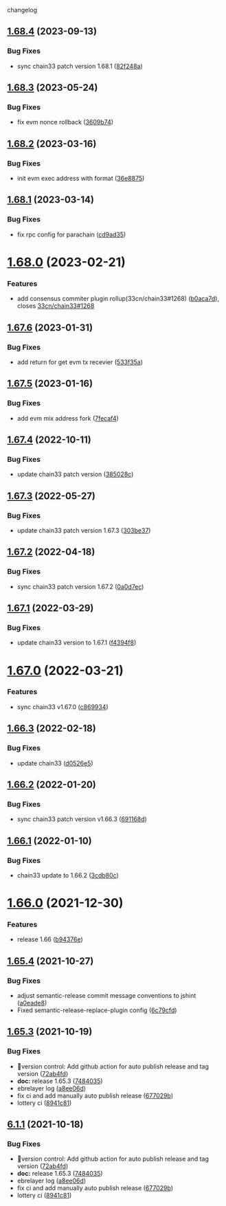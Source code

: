 changelog

<a name="1.68.4"></a>
## [1.68.4](https://github.com/33cn/plugin/compare/v1.68.3...v1.68.4) (2023-09-13)


### Bug Fixes

* sync chain33 patch version 1.68.1 ([82f248a](https://github.com/33cn/plugin/commit/82f248a))

<a name="1.68.3"></a>
## [1.68.3](https://github.com/33cn/plugin/compare/v1.68.2...v1.68.3) (2023-05-24)


### Bug Fixes

* fix evm nonce rollback ([3609b74](https://github.com/33cn/plugin/commit/3609b74))

<a name="1.68.2"></a>
## [1.68.2](https://github.com/33cn/plugin/compare/v1.68.1...v1.68.2) (2023-03-16)


### Bug Fixes

* init evm exec address with format ([36e8875](https://github.com/33cn/plugin/commit/36e8875))

<a name="1.68.1"></a>
## [1.68.1](https://github.com/33cn/plugin/compare/v1.68.0...v1.68.1) (2023-03-14)


### Bug Fixes

* fix rpc config for parachain ([cd9ad35](https://github.com/33cn/plugin/commit/cd9ad35))

<a name="1.68.0"></a>
# [1.68.0](https://github.com/33cn/plugin/compare/v1.67.6...v1.68.0) (2023-02-21)


### Features

* add consensus commiter plugin rollup(33cn/chain33#1268) ([b0aca7d](https://github.com/33cn/plugin/commit/b0aca7d)), closes [33cn/chain33#1268](https://github.com/33cn/chain33/issues/1268)

<a name="1.67.6"></a>
## [1.67.6](https://github.com/33cn/plugin/compare/v1.67.5...v1.67.6) (2023-01-31)


### Bug Fixes

* add return for get evm tx recevier ([533f35a](https://github.com/33cn/plugin/commit/533f35a))

<a name="1.67.5"></a>
## [1.67.5](https://github.com/33cn/plugin/compare/v1.67.4...v1.67.5) (2023-01-16)


### Bug Fixes

* add evm mix address fork ([7fecaf4](https://github.com/33cn/plugin/commit/7fecaf4))

<a name="1.67.4"></a>
## [1.67.4](https://github.com/33cn/plugin/compare/v1.67.3...v1.67.4) (2022-10-11)


### Bug Fixes

* update chain33 patch version ([385028c](https://github.com/33cn/plugin/commit/385028c))

<a name="1.67.3"></a>
## [1.67.3](https://github.com/33cn/plugin/compare/v1.67.2...v1.67.3) (2022-05-27)


### Bug Fixes

* update chain33 patch version 1.67.3 ([303be37](https://github.com/33cn/plugin/commit/303be37))

<a name="1.67.2"></a>
## [1.67.2](https://github.com/33cn/plugin/compare/v1.67.1...v1.67.2) (2022-04-18)


### Bug Fixes

* sync chain33 patch version 1.67.2 ([0a0d7ec](https://github.com/33cn/plugin/commit/0a0d7ec))

<a name="1.67.1"></a>
## [1.67.1](https://github.com/33cn/plugin/compare/v1.67.0...v1.67.1) (2022-03-29)


### Bug Fixes

* update chain33 version to 1.67.1 ([f4394f8](https://github.com/33cn/plugin/commit/f4394f8))

<a name="1.67.0"></a>
# [1.67.0](https://github.com/33cn/plugin/compare/v1.66.3...v1.67.0) (2022-03-21)


### Features

* sync chain33 v1.67.0 ([c869934](https://github.com/33cn/plugin/commit/c869934))

<a name="1.66.3"></a>
## [1.66.3](https://github.com/33cn/plugin/compare/v1.66.2...v1.66.3) (2022-02-18)


### Bug Fixes

* update chain33 ([d0526e5](https://github.com/33cn/plugin/commit/d0526e5))

<a name="1.66.2"></a>
## [1.66.2](https://github.com/33cn/plugin/compare/v1.66.1...v1.66.2) (2022-01-20)


### Bug Fixes

* sync chain33 patch version v1.66.3 ([691168d](https://github.com/33cn/plugin/commit/691168d))

<a name="1.66.1"></a>
## [1.66.1](https://github.com/33cn/plugin/compare/v1.66.0...v1.66.1) (2022-01-10)


### Bug Fixes

* chain33 update to 1.66.2 ([3cdb80c](https://github.com/33cn/plugin/commit/3cdb80c))

<a name="1.66.0"></a>
# [1.66.0](https://github.com/33cn/plugin/compare/v1.65.4...v1.66.0) (2021-12-30)


### Features

* release 1.66 ([b94376e](https://github.com/33cn/plugin/commit/b94376e))

<a name="1.65.4"></a>
## [1.65.4](https://github.com/33cn/plugin/compare/v1.65.3...v1.65.4) (2021-10-27)


### Bug Fixes

* adjust semantic-release commit message conventions to jshint ([a0eade8](https://github.com/33cn/plugin/commit/a0eade8))
* Fixed semantic-release-replace-plugin config ([6c79cfd](https://github.com/33cn/plugin/commit/6c79cfd))

## [1.65.3](https://github.com/33cn/plugin/compare/v1.65.2...v1.65.3) (2021-10-19)


### Bug Fixes

* 🐛version control: Add github action for auto publish release and tag version ([72ab4fd](https://github.com/33cn/plugin/commit/72ab4fdf9625b348b06ae4b8ae90522a7aa3db6f))
* **doc:** release 1.65.3 ([7484035](https://github.com/33cn/plugin/commit/74840359adb86d9d920fe63b04fd790e8933fe53))
* ebrelayer log ([a8ee06d](https://github.com/33cn/plugin/commit/a8ee06da773bb015b6ec45762a87bbca54ea2268))
* fix ci and add manually auto publish release ([677029b](https://github.com/33cn/plugin/commit/677029bb4c2e6653626b0f0ef4a296f06102c604))
* lottery ci ([8941c81](https://github.com/33cn/plugin/commit/8941c81c70c6ab5a4e07b4d88cdf82b6e5a9f862))

## [6.1.1](https://github.com/33cn/plugin/compare/v6.1.0...v6.1.1) (2021-10-18)


### Bug Fixes

* 🐛version control: Add github action for auto publish release and tag version ([72ab4fd](https://github.com/33cn/plugin/commit/72ab4fdf9625b348b06ae4b8ae90522a7aa3db6f))
* **doc:** release 1.65.3 ([7484035](https://github.com/33cn/plugin/commit/74840359adb86d9d920fe63b04fd790e8933fe53))
* ebrelayer log ([a8ee06d](https://github.com/33cn/plugin/commit/a8ee06da773bb015b6ec45762a87bbca54ea2268))
* fix ci and add manually auto publish release ([677029b](https://github.com/33cn/plugin/commit/677029bb4c2e6653626b0f0ef4a296f06102c604))
* lottery ci ([8941c81](https://github.com/33cn/plugin/commit/8941c81c70c6ab5a4e07b4d88cdf82b6e5a9f862))
